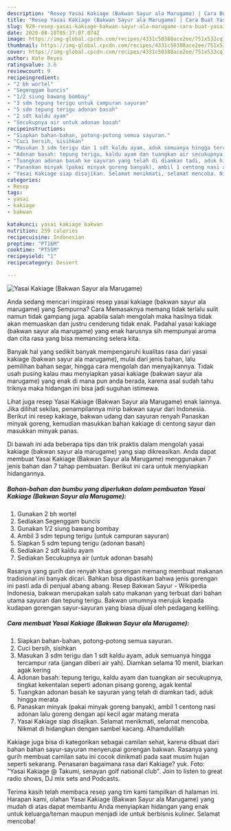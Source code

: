 ```yaml
---
description: "Resep Yasai Kakiage (Bakwan Sayur ala Marugame) | Cara Buat Yasai Kakiage (Bakwan Sayur ala Marugame) Yang Enak Dan Lezat"
title: "Resep Yasai Kakiage (Bakwan Sayur ala Marugame) | Cara Buat Yasai Kakiage (Bakwan Sayur ala Marugame) Yang Enak Dan Lezat"
slug: 929-resep-yasai-kakiage-bakwan-sayur-ala-marugame-cara-buat-yasai-kakiage-bakwan-sayur-ala-marugame-yang-enak-dan-lezat
date: 2020-08-18T05:37:07.074Z
image: https://img-global.cpcdn.com/recipes/4331c50388ace2ee/751x532cq70/yasai-kakiage-bakwan-sayur-ala-marugame-foto-resep-utama.jpg
thumbnail: https://img-global.cpcdn.com/recipes/4331c50388ace2ee/751x532cq70/yasai-kakiage-bakwan-sayur-ala-marugame-foto-resep-utama.jpg
cover: https://img-global.cpcdn.com/recipes/4331c50388ace2ee/751x532cq70/yasai-kakiage-bakwan-sayur-ala-marugame-foto-resep-utama.jpg
author: Kate Reyes
ratingvalue: 3.6
reviewcount: 9
recipeingredient:
- "2 bh wortel"
- "Segenggam buncis"
- "1/2 siung bawang bombay"
- "3 sdm tepung terigu untuk campuran sayuran"
- "5 sdm tepung terigu adonan basah"
- "2 sdt kaldu ayam"
- "Secukupnya air untuk adonan basah"
recipeinstructions:
- "Siapkan bahan-bahan, potong-potong semua sayuran."
- "Cuci bersih, sisihkan"
- "Masukan 3 sdm terigu dan 1 sdt kaldu ayam, aduk semuanya hingga tercampur rata (jangan diberi air yah). Diamkan selama 10 menit, biarkan agak kering"
- "Adonan basah: tepung terigu, kaldu ayam dan tuangkan air secukupnya, tingkat kekentalan seperti adonan pisang goreng, agak kental"
- "Tuangkan adonan basah ke sayuran yang telah di diamkan tadi, aduk hingga merata"
- "Panaskan minyak (pakai minyak goreng banyak), ambil 1 centong nasi adonan lalu goreng dengan api kecil agar matang merata"
- "Yasai Kakiage siap disajikan. Selamat menikmati, selamat mencoba. Nikmat di hidangkan dengan sambel kacang. Alhamdulillah"
categories:
- Resep
tags:
- yasai
- kakiage
- bakwan

katakunci: yasai kakiage bakwan 
nutrition: 259 calories
recipecuisine: Indonesian
preptime: "PT16M"
cooktime: "PT55M"
recipeyield: "1"
recipecategory: Dessert

---
```



![Yasai Kakiage (Bakwan Sayur ala Marugame)](https://img-global.cpcdn.com/recipes/4331c50388ace2ee/751x532cq70/yasai-kakiage-bakwan-sayur-ala-marugame-foto-resep-utama.jpg)

Anda sedang mencari inspirasi resep yasai kakiage (bakwan sayur ala marugame) yang Sempurna? Cara Memasaknya memang tidak terlalu sulit namun tidak gampang juga. apabila salah mengolah maka hasilnya tidak akan memuaskan dan justru cenderung tidak enak. Padahal yasai kakiage (bakwan sayur ala marugame) yang enak harusnya sih mempunyai aroma dan cita rasa yang bisa memancing selera kita.

Banyak hal yang sedikit banyak mempengaruhi kualitas rasa dari yasai kakiage (bakwan sayur ala marugame), mulai dari jenis bahan, lalu pemilihan bahan segar, hingga cara mengolah dan menyajikannya. Tidak usah pusing kalau mau menyiapkan yasai kakiage (bakwan sayur ala marugame) yang enak di mana pun anda berada, karena asal sudah tahu triknya maka hidangan ini bisa jadi suguhan istimewa.

Lihat juga resep Yasai Kakiage (Bakwan Sayur ala Marugame) enak lainnya. Jika dilihat sekilas, penampilannya mirip bakwan sayur dari Indonesia. Berikut ini resep kakiage, bakwan udang dan sayuran renyah Panaskan minyak goreng, kemudian masukkan bahan kakiage di centong sayur dan masukkan minyak panas.


Di bawah ini ada beberapa tips dan trik praktis dalam mengolah yasai kakiage (bakwan sayur ala marugame) yang siap dikreasikan. Anda dapat membuat Yasai Kakiage (Bakwan Sayur ala Marugame) menggunakan 7 jenis bahan dan 7 tahap pembuatan. Berikut ini cara untuk menyiapkan hidangannya.

<!--inarticleads1-->

##### Bahan-bahan dan bumbu yang diperlukan dalam pembuatan Yasai Kakiage (Bakwan Sayur ala Marugame):

1. Gunakan 2 bh wortel
1. Sediakan Segenggam buncis
1. Gunakan 1/2 siung bawang bombay
1. Ambil 3 sdm tepung terigu (untuk campuran sayuran)
1. Siapkan 5 sdm tepung terigu (adonan basah)
1. Sediakan 2 sdt kaldu ayam
1. Sediakan Secukupnya air (untuk adonan basah)


Rasanya yang gurih dan renyah khas gorengan memang membuat makanan tradisional ini banyak dicari. Bahkan bisa dipastikan bahwa jenis gorengan ini pasti ada di penjual abang abang. Resep Bakwan Sayur - Wikipedia Indonesia, bakwan merupakan salah satu makanan yang terbuat dari bahan utama sayuran dan tepung terigu. Bakwan umumnya merujuk kepada kudapan gorengan sayur-sayuran yang biasa dijual oleh pedagang keliling. 

<!--inarticleads2-->

##### Cara membuat Yasai Kakiage (Bakwan Sayur ala Marugame):

1. Siapkan bahan-bahan, potong-potong semua sayuran.
1. Cuci bersih, sisihkan
1. Masukan 3 sdm terigu dan 1 sdt kaldu ayam, aduk semuanya hingga tercampur rata (jangan diberi air yah). Diamkan selama 10 menit, biarkan agak kering
1. Adonan basah: tepung terigu, kaldu ayam dan tuangkan air secukupnya, tingkat kekentalan seperti adonan pisang goreng, agak kental
1. Tuangkan adonan basah ke sayuran yang telah di diamkan tadi, aduk hingga merata
1. Panaskan minyak (pakai minyak goreng banyak), ambil 1 centong nasi adonan lalu goreng dengan api kecil agar matang merata
1. Yasai Kakiage siap disajikan. Selamat menikmati, selamat mencoba. Nikmat di hidangkan dengan sambel kacang. Alhamdulillah


Kakiage juga bisa di kategorikan sebagai camilan sehat, karena dibuat dari bahan bahan sayur-sayuran menyerupai gorengan bakwan. Rasanya yang gurih membuat camilan satu ini cocok dinikmati pada saat musim hujan seperti sekarang. Penasaran bagaimana rasa dari Kakiage? yuk. Foto: &#34;Yasai Kakiage @ Takumi, senayan golf national club&#34;. Join to listen to great radio shows, DJ mix sets and Podcasts. 

Terima kasih telah membaca resep yang tim kami tampilkan di halaman ini. Harapan kami, olahan Yasai Kakiage (Bakwan Sayur ala Marugame) yang mudah di atas dapat membantu Anda menyiapkan hidangan yang enak untuk keluarga/teman maupun menjadi ide untuk berbisnis kuliner. Selamat mencoba!
